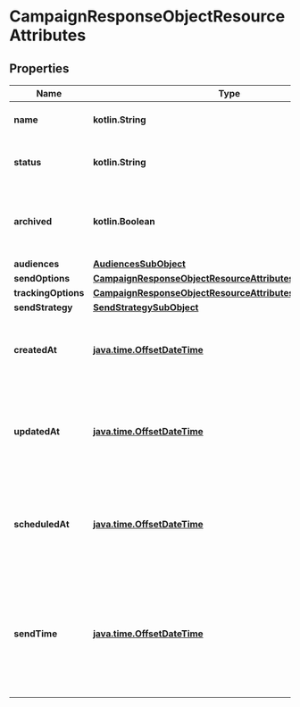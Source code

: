 
# CampaignResponseObjectResourceAttributes

## Properties
| Name | Type | Description | Notes |
| ------------ | ------------- | ------------- | ------------- |
| **name** | **kotlin.String** | The campaign name |  |
| **status** | **kotlin.String** | The current status of the campaign |  |
| **archived** | **kotlin.Boolean** | Whether the campaign has been archived or not |  |
| **audiences** | [**AudiencesSubObject**](AudiencesSubObject.md) |  |  |
| **sendOptions** | [**CampaignResponseObjectResourceAttributesSendOptions**](CampaignResponseObjectResourceAttributesSendOptions.md) |  |  |
| **trackingOptions** | [**CampaignResponseObjectResourceAttributesTrackingOptions**](CampaignResponseObjectResourceAttributesTrackingOptions.md) |  |  |
| **sendStrategy** | [**SendStrategySubObject**](SendStrategySubObject.md) |  |  |
| **createdAt** | [**java.time.OffsetDateTime**](java.time.OffsetDateTime.md) | The datetime when the campaign was created |  |
| **updatedAt** | [**java.time.OffsetDateTime**](java.time.OffsetDateTime.md) | The datetime when the campaign was last updated by a user or the system |  |
| **scheduledAt** | [**java.time.OffsetDateTime**](java.time.OffsetDateTime.md) | The datetime when the campaign was scheduled for future sending |  [optional] |
| **sendTime** | [**java.time.OffsetDateTime**](java.time.OffsetDateTime.md) | The datetime when the campaign will be / was sent or None if not yet scheduled by a send_job. |  [optional] |



